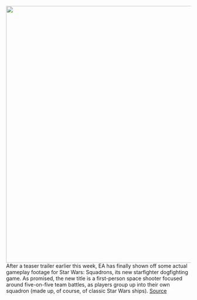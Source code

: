 <img src='https://cdn.vox-cdn.com/thumbor/3V2M5wLTCq6PG8preB2XHLBBQvg=/0x0:2162x1244/1200x0/filters:focal(0x0:2162x1244):no_upscale()/cdn.vox-cdn.com/uploads/chorus_asset/file/20042683/Screen_Shot_2020_06_18_at_7.39.28_PM.png' width='700px' /><br/>
After a teaser trailer earlier this week, EA has finally shown off some actual gameplay footage for Star Wars: Squadrons, its new starfighter dogfighting game. As promised, the new title is a first-person space shooter focused around five-on-five team battles, as players group up into their own squadron (made up, of course, of classic Star Wars ships).
<a href='https://www.theverge.com/2020/6/18/21296363/star-wars-squadrons-first-gameplay-footage-ea-play-live-2020'> Source <a/>